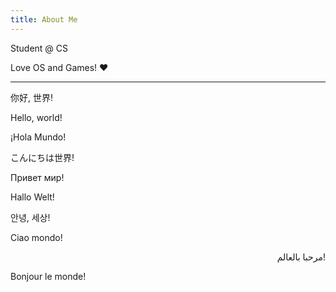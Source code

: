 ```yaml
---
title: About Me
---
```


Student @ CS

Love OS and Games! ❤
___

<p> 你好, 世界! </p>
<p> Hello, world! </p>
<p> ¡Hola Mundo! </p>
<p> こんにちは世界! </p>
<p> Привет мир! </p>
<p> Hallo Welt! </p>
<p> 안녕, 세상! </p>
<p> Ciao mondo! </p>
<p align="right"> مرحبا بالعالم! </p>
<p> Bonjour le monde! </p>